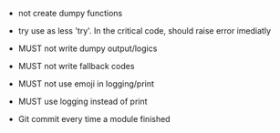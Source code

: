 - not create dumpy functions

- try use as less 'try'. In the critical code, should raise error imediatly
- MUST not write dumpy output/logics
- MUST not write fallback codes
- MUST not use emoji in logging/print
- MUST use logging instead of print
- Git commit every time a module finished